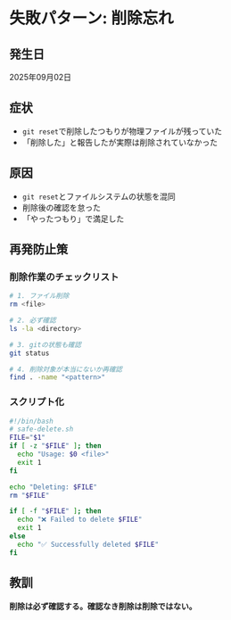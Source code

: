 # 失敗パターン: 削除忘れ

## 発生日
2025年09月02日

## 症状
- `git reset`で削除したつもりが物理ファイルが残っていた
- 「削除した」と報告したが実際は削除されていなかった

## 原因
- `git reset`とファイルシステムの状態を混同
- 削除後の確認を怠った
- 「やったつもり」で満足した

## 再発防止策

### 削除作業のチェックリスト
```bash
# 1. ファイル削除
rm <file>

# 2. 必ず確認
ls -la <directory>

# 3. gitの状態も確認
git status

# 4. 削除対象が本当にないか再確認
find . -name "<pattern>"
```

### スクリプト化
```bash
#!/bin/bash
# safe-delete.sh
FILE="$1"
if [ -z "$FILE" ]; then
  echo "Usage: $0 <file>"
  exit 1
fi

echo "Deleting: $FILE"
rm "$FILE"

if [ -f "$FILE" ]; then
  echo "❌ Failed to delete $FILE"
  exit 1
else
  echo "✅ Successfully deleted $FILE"
fi
```

## 教訓
**削除は必ず確認する。確認なき削除は削除ではない。**